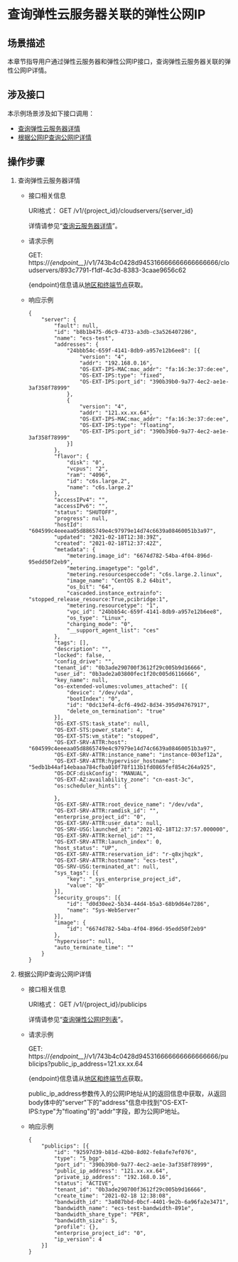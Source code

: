 # 查询弹性云服务器关联的弹性公网IP<a name="ecs_04_0006"></a>

## 场景描述<a name="section10764922102711"></a>

本章节指导用户通过弹性云服务器和弹性公网IP接口，查询弹性云服务器关联的弹性公网IP详情。

## 涉及接口<a name="section2036914547282"></a>

本示例场景涉及如下接口调用：

-   [查询弹性云服务器详情](#li2096242823112)
-   [根据公网IP查询公网IP详情](#li136736121430)

## 操作步骤<a name="section47476132395"></a>

1.  <a name="li2096242823112"></a>查询弹性云服务器详情
    -   接口相关信息

        URI格式： GET /v1/\{project\_id\}/cloudservers/\{server\_id\}

        详情请参见“[查询云服务器详情](查询云服务器详情.md)”。

    -   请求示例

        GET:   https://_\{endpoint__\}_/v1/743b4c0428d945316666666666666666/cloudservers/893c7791-f1df-4c3d-8383-3caae9656c62

        \{endpoint\}信息请从[地区和终端节点](https://developer.huaweicloud.com/endpoint?ECS)获取。

    -   响应示例

        ```
        {
        	"server": {
        		"fault": null,
        		"id": "b8b1b475-d6c9-4733-a3db-c3a526407286",
        		"name": "ecs-test",
        		"addresses": {
        			"24bbb54c-659f-4141-8db9-a957e12b6ee8": [{
        				"version": "4",
        				"addr": "192.168.0.16",
        				"OS-EXT-IPS-MAC:mac_addr": "fa:16:3e:37:de:ee",
        				"OS-EXT-IPS:type": "fixed",
        				"OS-EXT-IPS:port_id": "390b39b0-9a77-4ec2-ae1e-3af358f78999"
        			},
        			{
        				"version": "4",
        				"addr": "121.xx.xx.64",
        				"OS-EXT-IPS-MAC:mac_addr": "fa:16:3e:37:de:ee",
        				"OS-EXT-IPS:type": "floating",
        				"OS-EXT-IPS:port_id": "390b39b0-9a77-4ec2-ae1e-3af358f78999"
        			}]
        		},
        		"flavor": {
        			"disk": "0",
        			"vcpus": "2",
        			"ram": "4096",
        			"id": "c6s.large.2",
        			"name": "c6s.large.2"
        		},
        		"accessIPv4": "",
        		"accessIPv6": "",
        		"status": "SHUTOFF",
        		"progress": null,
        		"hostId": "604599c4eeeaa05d8865749e4c97979e14d74c6639a08460051b3a97",
        		"updated": "2021-02-18T12:38:39Z",
        		"created": "2021-02-18T12:37:42Z",
        		"metadata": {
        			"metering.image_id": "6674d782-54ba-4f04-896d-95edd50f2eb9",
        			"metering.imagetype": "gold",
        			"metering.resourcespeccode": "c6s.large.2.linux",
        			"image_name": "CentOS 8.2 64bit",
        			"os_bit": "64",
        			"cascaded.instance_extrainfo": "stopped_release_resource:True,pcibridge:1",
        			"metering.resourcetype": "1",
        			"vpc_id": "24bbb54c-659f-4141-8db9-a957e12b6ee8",
        			"os_type": "Linux",
        			"charging_mode": "0",
        			"__support_agent_list": "ces"
        		},
        		"tags": [],
        		"description": "",
        		"locked": false,
        		"config_drive": "",
        		"tenant_id": "0b3ade290700f3612f29c005b9d16666",
        		"user_id": "0b3ade2a03800fec1f20c005d6116666",
        		"key_name": null,
        		"os-extended-volumes:volumes_attached": [{
        			"device": "/dev/vda",
        			"bootIndex": "0",
        			"id": "0dc13ef4-dcf6-49d2-8d34-395d94767917",
        			"delete_on_termination": "true"
        		}],
        		"OS-EXT-STS:task_state": null,
        		"OS-EXT-STS:power_state": 4,
        		"OS-EXT-STS:vm_state": "stopped",
        		"OS-EXT-SRV-ATTR:host": "604599c4eeeaa05d8865749e4c97979e14d74c6639a08460051b3a97",
        		"OS-EXT-SRV-ATTR:instance_name": "instance-003ef12a",
        		"OS-EXT-SRV-ATTR:hypervisor_hostname": "5edb1b44af14ebaaa784cfba010f78f113b1fd0865fef854c264a925",
        		"OS-DCF:diskConfig": "MANUAL",
        		"OS-EXT-AZ:availability_zone": "cn-east-3c",
        		"os:scheduler_hints": {
        			
        		},
        		"OS-EXT-SRV-ATTR:root_device_name": "/dev/vda",
        		"OS-EXT-SRV-ATTR:ramdisk_id": "",
        		"enterprise_project_id": "0",
        		"OS-EXT-SRV-ATTR:user_data": null,
        		"OS-SRV-USG:launched_at": "2021-02-18T12:37:57.000000",
        		"OS-EXT-SRV-ATTR:kernel_id": "",
        		"OS-EXT-SRV-ATTR:launch_index": 0,
        		"host_status": "UP",
        		"OS-EXT-SRV-ATTR:reservation_id": "r-q8xjhqzk",
        		"OS-EXT-SRV-ATTR:hostname": "ecs-test",
        		"OS-SRV-USG:terminated_at": null,
        		"sys_tags": [{
        			"key": "_sys_enterprise_project_id",
        			"value": "0"
        		}],
        		"security_groups": [{
        			"id": "d0d30ee2-5b34-44d4-b5a3-68b9d64e7286",
        			"name": "Sys-WebServer"
        		}],
        		"image": {
        			"id": "6674d782-54ba-4f04-896d-95edd50f2eb9"
        		},
        		"hypervisor": null,
        		"auto_terminate_time": ""
        	}
        }
        ```

2.  <a name="li136736121430"></a>根据公网IP查询公网IP详情
    -   接口相关信息

        URI格式： GET /v1/\{project\_id\}/publicips

        详情请参见“[查询弹性公网IP列表](https://support.huaweicloud.com/api-eip/eip_api_0003.html)”。

    -   请求示例

        GET:   https://_\{endpoint__\}_/v1/743b4c0428d945316666666666666666/publicips?public\_ip\_address=121.xx.xx.64

        \{endpoint\}信息请从[地区和终端节点](https://developer.huaweicloud.com/endpoint?ECS)获取。

        public\_ip\_address参数传入的公网IP地址从[1](#li2096242823112)的返回信息中获取，从返回body体中的"server"下的"address"信息中找到"OS-EXT-IPS:type"为"floating"的"addr"字段，即为公网IP地址。

    -   响应示例

        ```
        {
        	"publicips": [{
        		"id": "92597d39-b81d-42b0-8d02-fe8afe7ef076",
        		"type": "5_bgp",
        		"port_id": "390b39b0-9a77-4ec2-ae1e-3af358f78999",
        		"public_ip_address": "121.xx.xx.64",
        		"private_ip_address": "192.168.0.16",
        		"status": "ACTIVE",
        		"tenant_id": "0b3ade290700f3612f29c005b9d16666",
        		"create_time": "2021-02-18 12:38:08",
        		"bandwidth_id": "3a087bbd-0bcf-4401-9e2b-6a96fa2e3471",
        		"bandwidth_name": "ecs-test-bandwidth-891e",
        		"bandwidth_share_type": "PER",
        		"bandwidth_size": 5,
        		"profile": {},
        		"enterprise_project_id": "0",
        		"ip_version": 4
        	}]
        }
        ```



